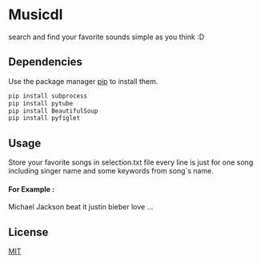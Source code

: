 # Musicdl
search and find your favorite sounds simple as you think :D

## Dependencies
Use the package manager [pip](https://pip.pypa.io/en/stable/) to install them.

```bash
pip install subprocess
pip install pytube
pip install BeautifulSoup
pip install pyfiglet
```

## Usage
Store your favorite songs in selection.txt file every line is just for one song including singer name and some keywords from song`s name.

#### For Example :
Michael Jackson beat it
justin bieber love
...

## License
[MIT](https://choosealicense.com/licenses/mit/)
